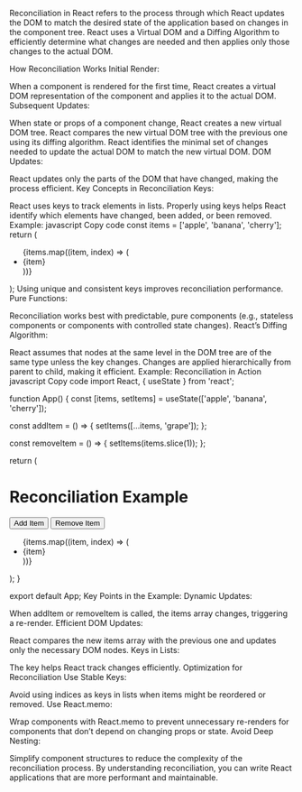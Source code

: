 Reconciliation in React refers to the process through which React updates the DOM to match the desired state of the application based on changes in the component tree. React uses a Virtual DOM and a Diffing Algorithm to efficiently determine what changes are needed and then applies only those changes to the actual DOM.

How Reconciliation Works
Initial Render:

When a component is rendered for the first time, React creates a virtual DOM representation of the component and applies it to the actual DOM.
Subsequent Updates:

When state or props of a component change, React creates a new virtual DOM tree.
React compares the new virtual DOM tree with the previous one using its diffing algorithm.
React identifies the minimal set of changes needed to update the actual DOM to match the new virtual DOM.
DOM Updates:

React updates only the parts of the DOM that have changed, making the process efficient.
Key Concepts in Reconciliation
Keys:

React uses keys to track elements in lists. Properly using keys helps React identify which elements have changed, been added, or been removed.
Example:
javascript
Copy code
const items = ['apple', 'banana', 'cherry'];
return (
  <ul>
    {items.map((item, index) => (
      <li key={index}>{item}</li>
    ))}
  </ul>
);
Using unique and consistent keys improves reconciliation performance.
Pure Functions:

Reconciliation works best with predictable, pure components (e.g., stateless components or components with controlled state changes).
React’s Diffing Algorithm:

React assumes that nodes at the same level in the DOM tree are of the same type unless the key changes.
Changes are applied hierarchically from parent to child, making it efficient.
Example: Reconciliation in Action
javascript
Copy code
import React, { useState } from 'react';

function App() {
  const [items, setItems] = useState(['apple', 'banana', 'cherry']);

  const addItem = () => {
    setItems([...items, 'grape']);
  };

  const removeItem = () => {
    setItems(items.slice(1));
  };

  return (
    <div>
      <h1>Reconciliation Example</h1>
      <button onClick={addItem}>Add Item</button>
      <button onClick={removeItem}>Remove Item</button>
      <ul>
        {items.map((item, index) => (
          <li key={index}>{item}</li>
        ))}
      </ul>
    </div>
  );
}

export default App;
Key Points in the Example:
Dynamic Updates:

When addItem or removeItem is called, the items array changes, triggering a re-render.
Efficient DOM Updates:

React compares the new items array with the previous one and updates only the necessary DOM nodes.
Keys in Lists:

The key helps React track changes efficiently.
Optimization for Reconciliation
Use Stable Keys:

Avoid using indices as keys in lists when items might be reordered or removed.
Use React.memo:

Wrap components with React.memo to prevent unnecessary re-renders for components that don’t depend on changing props or state.
Avoid Deep Nesting:

Simplify component structures to reduce the complexity of the reconciliation process.
By understanding reconciliation, you can write React applications that are more performant and maintainable.